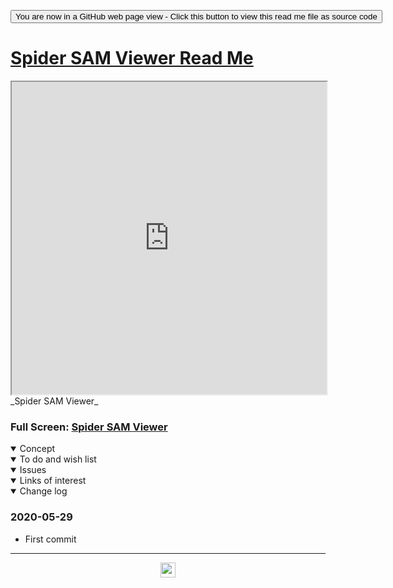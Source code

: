 <span style=display:none; >[You are now in a GitHub source code view - click this link to view Read Me file as a web page]( https://ladybug.tools/spider-2020/spider-sam-viewer/readme.html "View file as a web page." ) </span>

<div><input type=button class = 'btn btn-secondary btn-sm' onclick=window.location.href="https://github.com/ladybug-tools/spider-2020/tree/master/spider-sam-viewer/";
value='You are now in a GitHub web page view - Click this button to view this read me file as source code' ></div>


# [Spider SAM Viewer Read Me]( ./readme.html )


<iframe src=https://ladybug.tools/spider-2020/spider-sam-viewer/ width=100% height=500px >Iframes are not viewable in GitHub source code view</iframe>
_Spider SAM Viewer_

### Full Screen: [Spider SAM Viewer]( https://www.ladybug.tools/spider-2020/spider-sam-viewer/ )


<details open >
<summary>Concept</summary>


</details>

<details open >
<summary>To do and wish list </summary>


</details>

<details open >
<summary>Issues </summary>


</details>

<details open >
<summary>Links of interest</summary>


</details>

<details open >
<summary>Change log </summary>

### 2020-05-29

* First commit

</details>

***

<center title="hello! Click me to go up to the top" ><a href=javascript:window.scrollTo(0,0); style=text-decoration:none; > <img width=24 src="https://ladybug.tools/artwork/icons_bugs/ico/spider.ico" > </a></center>

